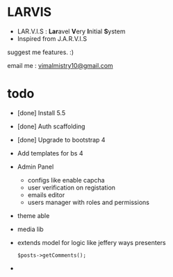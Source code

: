 # LARVIS

- LAR.V.I.S : **Lar**avel **V**ery **I**nitial **S**ystem 
- Inspired from J.A.R.V.I.S

suggest me features. :)

email me : vimalmistry10@gmail.com

# todo
- [done] Install 5.5
- [done] Auth scaffolding
- [done] Upgrade to bootstrap 4
- Add templates for bs 4
- Admin Panel
    - configs like enable capcha
    - user verification on registation
    - emails editor
    - users manager with roles and permissions
    
- theme able
- media lib
- extends model for logic like jeffery ways presenters

    `$posts->getComments();`
- 
